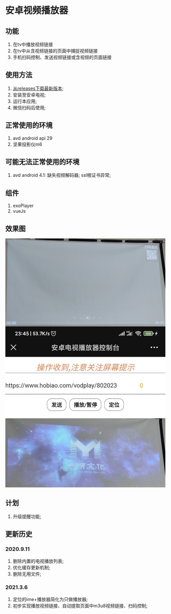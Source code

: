 # 安卓视频播放器   

## 功能  

1.  在tv中播放视频链接    
1.  在tv中从含视频链接的页面中捕捉视频链接       
1.  手机扫码控制、发送视频链接或含视频的页面链接     

## 使用方法   
1.  [从releases下载最新版本](https://github.com/qidizi/android-tv-player/releases);    
1.  安装至安卓电视;   
1.  运行本应用;  
1.  微信扫码后使用;  

## 正常使用的环境   
1.  avd android api 29  
1.  坚果投影仪m6  

## 可能无法正常使用的环境  

1.  avd android 4.1: 缺失视频解码器; ssl根证书异常;  

## 组件  
1. exoPlayer  
1. vueJs   

  
## 效果图        

![合成图](screenshot.jpg)   

## 计划  

1.  升级提醒功能;  


## 更新历史   

### 2020.9.11  
1.  删除内置的电视播放列表; 
1.  优化缓存更新机制;  
1.  删除无用文件;  

### 2021.3.6  
1.  定位的ime+播放器简化为只做播放器;  
1.  初步实现播放视频链接、自动提取页面中m3u8视频链接、扫码控制;  

